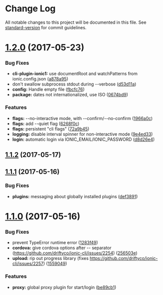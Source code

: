 # Change Log

All notable changes to this project will be documented in this file.
See [standard-version](https://github.com/conventional-changelog/standard-version) for commit guidelines.

<a name="1.2.0"></a>
# [1.2.0](https://github.com/driftyco/ionic-cli/compare/@ionic/cli-utils@1.1.2...@ionic/cli-utils@1.2.0) (2017-05-23)


### Bug Fixes

* **cli-plugin-ionic1:** use documentRoot and watchPatterns from ionic.config.json ([a878a95](https://github.com/driftyco/ionic-cli/commit/a878a95))
* don't swallow subprocess stdout during --verbose ([d53d11a](https://github.com/driftyco/ionic-cli/commit/d53d11a))
* **config:** Handle empty file ([fbcfc76](https://github.com/driftyco/ionic-cli/commit/fbcfc76))
* **package:** dates not internationalized, use ISO ([0674bd9](https://github.com/driftyco/ionic-cli/commit/0674bd9))


### Features

* **flags:** --no-interactive mode, with --confirm/--no-confirm ([1966a0c](https://github.com/driftyco/ionic-cli/commit/1966a0c))
* **flags:** add --quiet flag ([6268f0c](https://github.com/driftyco/ionic-cli/commit/6268f0c))
* **flags:** persistent "cli flags" ([72a9b45](https://github.com/driftyco/ionic-cli/commit/72a9b45))
* **logging:** disable interval spinner for non-interactive mode ([9e4ed33](https://github.com/driftyco/ionic-cli/commit/9e4ed33))
* **login:** automatic login via IONIC_EMAIL/IONIC_PASSWORD ([d8d26e4](https://github.com/driftyco/ionic-cli/commit/d8d26e4))




<a name="1.1.2"></a>
## [1.1.2](https://github.com/driftyco/ionic-cli/compare/@ionic/cli-utils@1.1.1...@ionic/cli-utils@1.1.2) (2017-05-17)




<a name="1.1.1"></a>
## [1.1.1](https://github.com/driftyco/ionic-cli/compare/@ionic/cli-utils@1.1.0...@ionic/cli-utils@1.1.1) (2017-05-16)


### Bug Fixes

* **plugins:** messaging about globally installed plugins ([def3891](https://github.com/driftyco/ionic-cli/commit/def3891))




<a name="1.1.0"></a>
# [1.1.0](https://github.com/driftyco/ionic-cli/compare/@ionic/cli-utils@1.0.0...@ionic/cli-utils@1.1.0) (2017-05-16)


### Bug Fixes

* prevent TypeError runtime error ([1283f49](https://github.com/driftyco/ionic-cli/commit/1283f49))
* **cordova:** give cordova options after -- separator (https://github.com/driftyco/ionic-cli/issues/2254) ([256503e](https://github.com/driftyco/ionic-cli/commit/256503e))
* **upload:** rip out progress library (fixes https://github.com/driftyco/ionic-cli/issues/2257) ([1559049](https://github.com/driftyco/ionic-cli/commit/1559049))


### Features

* **proxy:** global proxy plugin for start/login ([be89cb1](https://github.com/driftyco/ionic-cli/commit/be89cb1))
